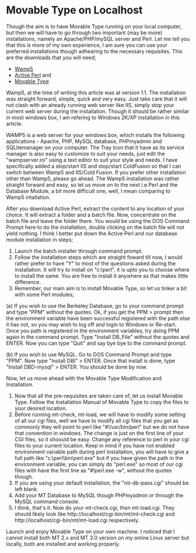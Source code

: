 # Movable Type on Localhost

Though the aim is to have Movable Type running on your local computer, but then we will have to go through two important (may be more) installations, namely an Apache/PHP/mySQL server and Perl. Let me tell you that this is more of my own experience, I am sure you can use your preferred installations though adhearing to the necessary requisites. This are the downloads that you will need;

- <a href="http://www.wampserver.com/" title="Wamp5">Wamp5</a>
- <a href="http://www.activestate.com/Products/ActivePerl/" title="Active Perl">Active Perl</a> and
- <a href="http://movabletype.org/" title="Movable Type">Movable Type</a>

Wamp5, at the time of writing this article was at version 1.1. The installation was straight forward, simple, quick and very easy. Just take care that it will not clash with an already running web server like IIS, simply stop your current web server during the installation. Though it should be rather similar in most windows box, I am refering to Windows 2K/XP installation in this article.

WAMP5 is a web server for your windows box, which installs the following applications - Apache, PHP, MySQL database, PHPmyadmin and SQLitemanager on your computer. The Tray Icon that it have as its service manager is also easy to customize to suit your needs, just edit the "wampserver.ini" using a text editor to suit your style and needs. I have specifically added a stop/start IIS and stop/start ColdFusion so that I can switch between Wamp5 and IIS/Cold Fusion. If you prefer other installation other than Wamp5, please go ahead. The Wamp5 installation was rather straight forward and easy, so let us move on to the next i.e Perl and the Database Module, a bit more difficult one, well, I mean comparing to Wamp5 intallation.

After you download Active Perl, extract the content to any location of your choice. It will extract a folder and a batch file. Now, concentrate on the batch file and leave the folder there. You would be using the DOS Command Prompt here to do the installation, double clicking on the batch file will not yield nothing. I think I better put down the Active Perl and our database module installation in steps;

1. Launch the batch installer through command prompt.
1. Follow the installation steps which are straight foward till now, I would rather prefer to have "Y" to most of the questions asked during the installation. It will try to install on "c:\perl", it is upto you to choose where to install the same. You are free to install it anywhere as that makes little difference.
1. Remember, our main aim is to install Movable Type, so let us tinker a bit with some Perl modules;

(a) If you wish to use the Berkeley Database, go to your command prompt and type "PPM" without the quotes. Ok, if you get the PPM > prompt then the environment variable have been successful registered with the path else it has not, so you may wish to log off and login to Windows or Re-start. Once you path is registered in the environment variables, try doing PPM again in the command prompt. Type "Install DB_File" without the quotes and ENTER. Now you can type "Quit" and say bye bye to the command prompt.

(b) If you wish to use MySQL. Go to DOS Command Prompt and type "PPM". Now type "Install DBI" > ENTER. Once that install is done, type "Install DBD-mysql" > ENTER. You should be done by now.

Now, let us move ahead with the Movable Type Modification and Installation.

1. Now that all the pre-requisites are taken care of, let us install Movable Type. Follow the Installation Manual of Movable Type to copy the files to your desired location.
1. Before running mt-check, mt-load, we will have to modify some setting of all our cgi files, well we have to modify all cgi files that you get as commonly they will point to perl like "#!/usr/bin/perl" but we do not have that convention in windows. The change is just on the first line of your CGI files, so it shoould be easy. Change any reference to perl in your cgi files to your current location. Keep in mind if you have not enabled environment variable path during perl installation, you will have to give a full path like "c:\perl\bin\perl.exe" but if you have given the path in the environment variable, you can simply do "perl.exe" so most of our cgi files with have the first line as "#!perl.exe -w", without the quotes though.
1. If you are using your default installation, the "mt-db-pass.cgi" should be left blank.
1. Add your MT Database to MySQL though PHPmyadmin or through the MySQL command console.
1. I think, that's it. Now do your mt-check.cgi, then mt-load.cgi. They should likely look like http://localhost/cgi-bin/mt/mt-check.cgi and http://localhost/cgi-bin/mt/mt-load.cgi respectively.

Launch and enjoy Movable Type on your own machine. I noticed that I cannot install both MT 2.x and MT 3.0 version on my online Linux server but locally, both are installed and working properly.